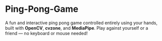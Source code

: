 # Ping-Pong-Game
A fun and interactive ping pong game controlled entirely using your hands, built with **OpenCV**, **cvzone**, and **MediaPipe**. Play against yourself or a friend — no keyboard or mouse needed!
